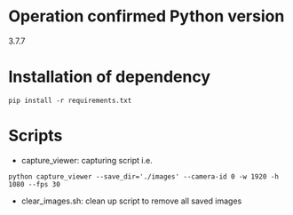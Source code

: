# Operation confirmed Python version
3.7.7

# Installation of dependency
```
pip install -r requirements.txt
```

# Scripts
- capture_viewer: capturing script
i.e.
```
python capture_viewer --save_dir='./images' --camera-id 0 -w 1920 -h 1080 --fps 30
```
- clear_images.sh: clean up script to remove all saved images